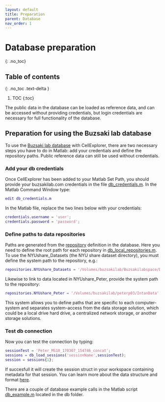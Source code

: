 ```yaml
---
layout: default
title: Preparation
parent: Database
nav_order: 1
---
```

# Database preparation
{: .no_toc}
## Table of contents
{: .no_toc .text-delta }

1. TOC
{:toc}

The public data in the database can be loaded as reference data, and can be accessed without providing credentials, but login credentials are necessary for full functionality of the database. 

## Preparation for using the Buzsaki lab database
To use the [Buzsaki lab database](https://buzsakilab.com/wp/database/) with CellExplorer, there are two necessary steps you have to do in Matlab: add your credentials and define the repository paths. Public reference data can still be used without credentials.

### Add your db credentials
Once CellExplorer has been added to your Matlab Set Path, you should provide your buzsakilab.com credentials in the file [db_credentials.m](https://github.com/petersenpeter/CellExplorer/blob/master/db/db_credentials.m). In the Matlab Command Window type:
```m
edit db_credentials.m
```
In the Matlab file, replace the two lines below with your credentials:
```m
credentials.username = 'user';
credentials.password = 'password';
```
### Define paths to data repositories
Paths are generated from the [repository](https://buzsakilab.com/wp/repositories/) definition in the database. Here you need to define the root path for each repository in [db_local_repositories.m](https://github.com/petersenpeter/CellExplorer/blob/master/db/db_local_repositories.m). To use the NYUshare_Datasets (the NYU share dataset directory), you must define the system path to the repository, e.g.:

```m
repositories.NYUshare_Datasets = '/Volumes/buzsakilab/Buzsakilabspace/Datasets';
```
Likewise to link to data located in NYUshare_Peter, provide the system path to the repository:
```m
repositories.NYUshare_Peter = '/Volumes/buzsakilab/peterp03/IntanData';
```
This system allows you to define paths that are specific to each computer-system and separates system-access from the data storage solution, which could be a local drive hard drive, a centralized network storage, or another storage solutions.

### Test db connection
Now you can test the connection by typing:
```m
sessionTest = 'Peter_MS10_170307_154746_concat';
sessions = db_load_sessions('sessionName',sessionTest);
session = sessions{1};
```
If succesfull it will create the session struct in your workspace containing metadata for that session. You can learn more about the data structure and format [here]({{"/datastructure/data-structure-and-format/"|absolute_url}}).

There are a couple of database example calls in the Matlab script [db_example.m](https://github.com/petersenpeter/CellExplorer/blob/master/db/db_example.m) located in the db folder.
